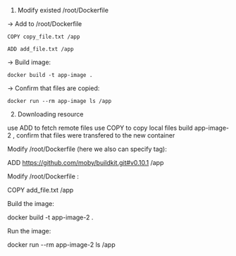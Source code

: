 1. Modify existed /root/Dockerfile

-> Add to /root/Dockerfile

    COPY copy_file.txt /app

    ADD add_file.txt /app

-> Build image:

    docker build -t app-image .

-> Confirm that files are copied:

    docker run --rm app-image ls /app

2. Downloading resource

use ADD to fetch remote files
use COPY to copy local files
build app-image-2 , confirm that files were transfered to the new container

Modify /root/Dockerfile (here we also can specify tag):


ADD https://github.com/moby/buildkit.git#v0.10.1 /app


Modify /root/Dockerfile :

COPY add_file.txt /app

Build the image:

docker build -t app-image-2 .

Run the image:


docker run --rm app-image-2 ls /app